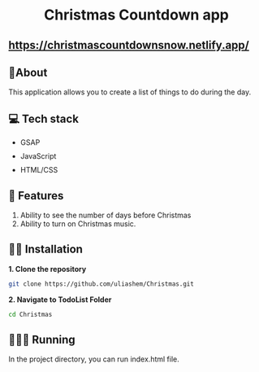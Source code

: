 <h1 align="center">Christmas Countdown app</h1>

## https://christmascountdownsnow.netlify.app/

## 📙About
This application allows you to create a list of things to do during the day.


## 💻 Tech stack
<ul style="display: flex; flex-direction: column; gap:10px;">
  <li style="vertical-align: middle;">
    GSAP
  </li>
    <li style="vertical-align: middle;">
    JavaScript
  </li>
    <li style="vertical-align: middle;">
    HTML/CSS
  </li>
  
</ul>

## 🌠 Features

1. Ability to see the number of days before Christmas
2. Ability to turn on Christmas music.

## 👨‍💻 Installation

**1. Clone the repository**

```sh
git clone https://github.com/uliashem/Christmas.git
```

**2. Navigate to TodoList Folder**

```sh
cd Christmas
```

## 👨🏻‍💻 Running

In the project directory, you can run index.html file.




